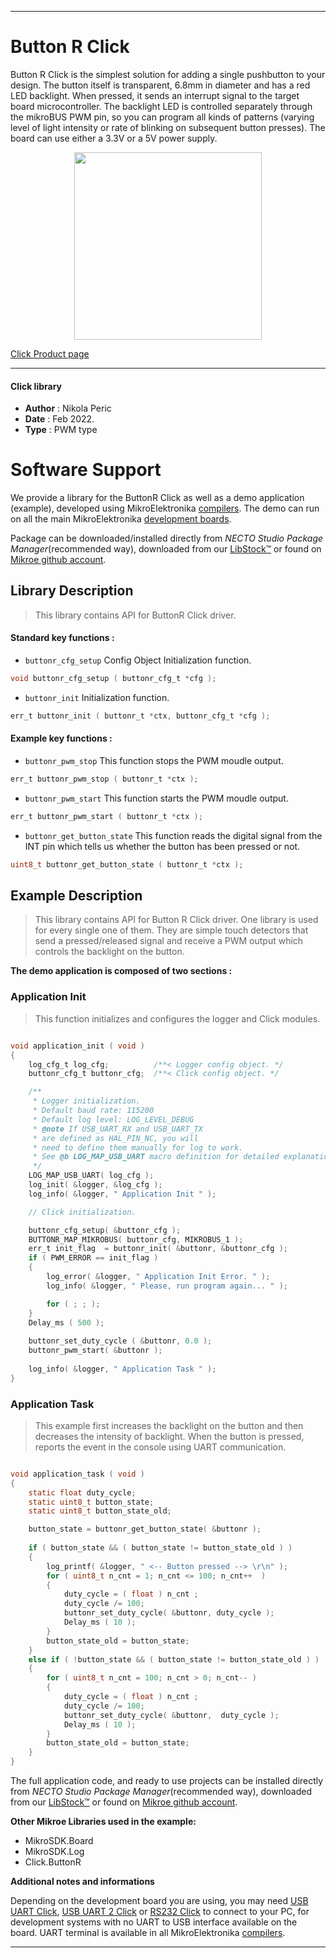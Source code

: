 
---
# Button R Click

Button R Click is the simplest solution for adding a single pushbutton to your design. The button itself is transparent, 6.8mm in diameter and has a red LED backlight. When pressed, it sends an interrupt signal to the target board microcontroller. The backlight LED is controlled separately through the mikroBUS PWM pin, so you can program all kinds of patterns (varying level of light intensity or rate of blinking on subsequent button presses). The board can use either a 3.3V or a 5V power supply.

<p align="center">
  <img src="https://download.mikroe.com/images/click_for_ide/button_r_click.png" height=300px>
</p>

[Click Product page](https://www.mikroe.com/button-r-click)

---


#### Click library

- **Author**        : Nikola Peric
- **Date**          : Feb 2022.
- **Type**          : PWM type


# Software Support

We provide a library for the ButtonR Click
as well as a demo application (example), developed using MikroElektronika
[compilers](https://www.mikroe.com/necto-studio).
The demo can run on all the main MikroElektronika [development boards](https://www.mikroe.com/development-boards).

Package can be downloaded/installed directly from *NECTO Studio Package Manager*(recommended way), downloaded from our [LibStock&trade;](https://libstock.mikroe.com) or found on [Mikroe github account](https://github.com/MikroElektronika/mikrosdk_click_v2/tree/master/clicks).

## Library Description

> This library contains API for ButtonR Click driver.

#### Standard key functions :

- `buttonr_cfg_setup` Config Object Initialization function.
```c
void buttonr_cfg_setup ( buttonr_cfg_t *cfg );
```

- `buttonr_init` Initialization function.
```c
err_t buttonr_init ( buttonr_t *ctx, buttonr_cfg_t *cfg );
```

#### Example key functions :

- `buttonr_pwm_stop` This function stops the PWM moudle output.
```c
err_t buttonr_pwm_stop ( buttonr_t *ctx );
```

- `buttonr_pwm_start` This function starts the PWM moudle output.
```c
err_t buttonr_pwm_start ( buttonr_t *ctx );
```

- `buttonr_get_button_state`  This function reads the digital signal from the INT pin which tells us whether the button has been pressed or not.
```c
uint8_t buttonr_get_button_state ( buttonr_t *ctx );
```

## Example Description

>  This library contains API for Button R Click driver. 
>  One library is used for every single one of them.
>  They are simple touch detectors that send a pressed/released 
>  signal and receive a PWM output which controls the backlight on the button.

**The demo application is composed of two sections :**

### Application Init

> This function initializes and configures the logger and Click modules.

```c

void application_init ( void ) 
{
    log_cfg_t log_cfg;          /**< Logger config object. */
    buttonr_cfg_t buttonr_cfg;  /**< Click config object. */

    /** 
     * Logger initialization.
     * Default baud rate: 115200
     * Default log level: LOG_LEVEL_DEBUG
     * @note If USB_UART_RX and USB_UART_TX 
     * are defined as HAL_PIN_NC, you will 
     * need to define them manually for log to work. 
     * See @b LOG_MAP_USB_UART macro definition for detailed explanation.
     */
    LOG_MAP_USB_UART( log_cfg );
    log_init( &logger, &log_cfg );
    log_info( &logger, " Application Init " );

    // Click initialization.

    buttonr_cfg_setup( &buttonr_cfg );
    BUTTONR_MAP_MIKROBUS( buttonr_cfg, MIKROBUS_1 );
    err_t init_flag  = buttonr_init( &buttonr, &buttonr_cfg );
    if ( PWM_ERROR == init_flag ) 
    {
        log_error( &logger, " Application Init Error. " );
        log_info( &logger, " Please, run program again... " );

        for ( ; ; );
    }
    Delay_ms ( 500 );
    
    buttonr_set_duty_cycle ( &buttonr, 0.0 );
    buttonr_pwm_start( &buttonr );
    
    log_info( &logger, " Application Task " );
}

```

### Application Task

> This example first increases the backlight on the button and then decreases the intensity of 
> backlight. When the button is pressed,
> reports the event in the console using UART communication.

```c

void application_task ( void ) 
{
    static float duty_cycle;
    static uint8_t button_state;
    static uint8_t button_state_old;

    button_state = buttonr_get_button_state( &buttonr );
    
    if ( button_state && ( button_state != button_state_old ) ) 
    {
        log_printf( &logger, " <-- Button pressed --> \r\n" );
        for ( uint8_t n_cnt = 1; n_cnt <= 100; n_cnt++  )
        {
            duty_cycle = ( float ) n_cnt ;
            duty_cycle /= 100;
            buttonr_set_duty_cycle( &buttonr, duty_cycle );
            Delay_ms ( 10 );
        }
        button_state_old = button_state;
    } 
    else if ( !button_state && ( button_state != button_state_old ) ) 
    {
        for ( uint8_t n_cnt = 100; n_cnt > 0; n_cnt-- )
        {
            duty_cycle = ( float ) n_cnt ;
            duty_cycle /= 100;
            buttonr_set_duty_cycle( &buttonr,  duty_cycle );
            Delay_ms ( 10 );
        }
        button_state_old = button_state;
    }
}

```

The full application code, and ready to use projects can be installed directly from *NECTO Studio Package Manager*(recommended way), downloaded from our [LibStock&trade;](https://libstock.mikroe.com) or found on [Mikroe github account](https://github.com/MikroElektronika/mikrosdk_click_v2/tree/master/clicks).

**Other Mikroe Libraries used in the example:**

- MikroSDK.Board
- MikroSDK.Log
- Click.ButtonR

**Additional notes and informations**

Depending on the development board you are using, you may need
[USB UART Click](https://www.mikroe.com/usb-uart-click),
[USB UART 2 Click](https://www.mikroe.com/usb-uart-2-click) or
[RS232 Click](https://www.mikroe.com/rs232-click) to connect to your PC, for
development systems with no UART to USB interface available on the board. UART
terminal is available in all MikroElektronika
[compilers](https://shop.mikroe.com/compilers).

---
